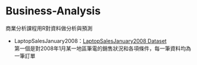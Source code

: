 # Business-Analysis
商業分析課程用R對資料做分析與預測  
* LaptopSalesJanuary2008：[LaptopSalesJanuary2008 Dataset](https://github.com/kaysu97/Business-Analysis/blob/master/LaptopSalesJanuary2008/LaptopSalesJanuary2008Sub.csv)  
  第一個是對2008年1月某一地區筆電的銷售狀況和各項條件，每一筆資料均為一筆訂單  
  
